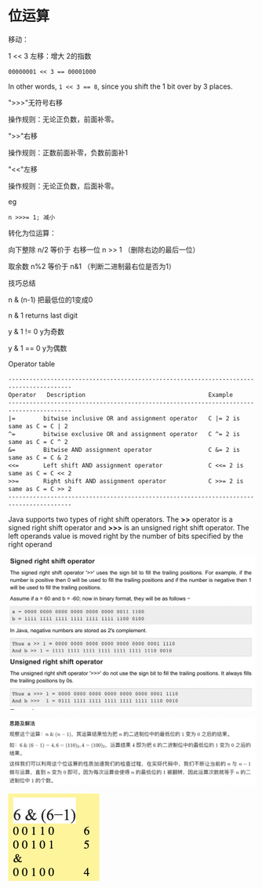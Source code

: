 # 位运算

移动：

1 << 3  左移：增大  2的指数

```
00000001 << 3 == 00001000
```

In other words, `1 << 3 == 8`, since you shift the 1 bit over by 3 places.



">>>"无符号右移

操作规则：无论正负数，前面补零。

">>"右移

操作规则：正数前面补零，负数前面补1

"<<"左移

操作规则：无论正负数，后面补零。



eg

```
n >>>= 1; 减小
```



转化为位运算： 

向下整除 n/2 等价于 右移一位 n >> 1  （删除右边的最后一位）

取余数 n%2 等价于  n&1  （判断二进制最右位是否为1）



技巧总结

n & (n-1) 把最低位的1变成0

n & 1 returns last digit

y & 1 != 0   y为奇数

y & 1 == 0  y为偶数







Operator table



```
----------------------------------------------------------------------------------------
Operator   Description                                   Example
----------------------------------------------------------------------------------------
|=        bitwise inclusive OR and assignment operator   C |= 2 is same as C = C | 2
^=        bitwise exclusive OR and assignment operator   C ^= 2 is same as C = C ^ 2
&=        Bitwise AND assignment operator                C &= 2 is same as C = C & 2
<<=       Left shift AND assignment operator             C <<= 2 is same as C = C << 2
>>=       Right shift AND assignment operator            C >>= 2 is same as C = C >> 2  
----------------------------------------------------------------------------------------
```

Java supports two types of right shift operators. The **>>** operator is a signed right shift operator and **>>>** is an unsigned right shift operator. The left operands value is moved right by the number of bits specified by the right operand

![](<../../.gitbook/assets/image (19).png>)





![](<../../.gitbook/assets/image (17).png>)

![](<../../.gitbook/assets/image (18).png>)
